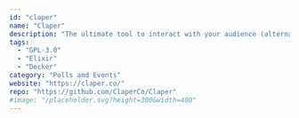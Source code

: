 ```yaml
---
id: "claper"
name: "Claper"
description: "The ultimate tool to interact with your audience (alternative to Slido, AhaSlides and Mentimeter)."
tags:
  - "GPL-3.0"
  - "Elixir"
  - "Docker"
category: "Polls and Events"
website: "https://claper.co/"
repo: "https://github.com/ClaperCo/Claper"
#image: "/placeholder.svg?height=300&width=400"
---
```


